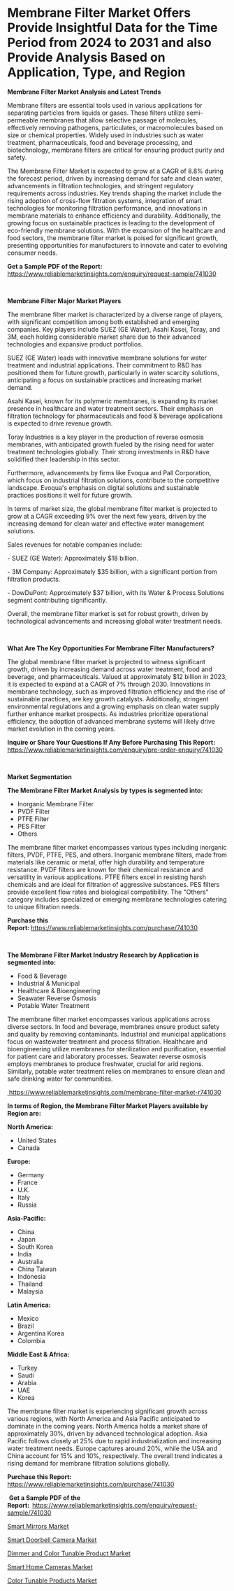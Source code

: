 <p><h1>Membrane Filter Market Offers Provide Insightful Data for the Time Period from 2024 to 2031 and also Provide Analysis Based on Application, Type, and Region</h1></p><p><strong>Membrane Filter Market Analysis and Latest Trends</strong></p>
<p><p>Membrane filters are essential tools used in various applications for separating particles from liquids or gases. These filters utilize semi-permeable membranes that allow selective passage of molecules, effectively removing pathogens, particulates, or macromolecules based on size or chemical properties. Widely used in industries such as water treatment, pharmaceuticals, food and beverage processing, and biotechnology, membrane filters are critical for ensuring product purity and safety.</p><p>The Membrane Filter Market is expected to grow at a CAGR of 8.8% during the forecast period, driven by increasing demand for safe and clean water, advancements in filtration technologies, and stringent regulatory requirements across industries. Key trends shaping the market include the rising adoption of cross-flow filtration systems, integration of smart technologies for monitoring filtration performance, and innovations in membrane materials to enhance efficiency and durability. Additionally, the growing focus on sustainable practices is leading to the development of eco-friendly membrane solutions. With the expansion of the healthcare and food sectors, the membrane filter market is poised for significant growth, presenting opportunities for manufacturers to innovate and cater to evolving consumer needs.</p></p>
<p><strong>Get a Sample PDF of the Report:&nbsp;</strong> <a href="https://www.reliablemarketinsights.com/enquiry/request-sample/741030?utm_campaign=1338&utm_medium=2&utm_source=Github&utm_content=ia&utm_term=29092024&utm_id=membrane-filter">https://www.reliablemarketinsights.com/enquiry/request-sample/741030</a></p>
<p>&nbsp;</p>
<p><strong>Membrane Filter Major Market Players</strong></p>
<p><p>The membrane filter market is characterized by a diverse range of players, with significant competition among both established and emerging companies. Key players include SUEZ (GE Water), Asahi Kasei, Toray, and 3M, each holding considerable market share due to their advanced technologies and expansive product portfolios.</p><p>SUEZ (GE Water) leads with innovative membrane solutions for water treatment and industrial applications. Their commitment to R&D has positioned them for future growth, particularly in water scarcity solutions, anticipating a focus on sustainable practices and increasing market demand.</p><p>Asahi Kasei, known for its polymeric membranes, is expanding its market presence in healthcare and water treatment sectors. Their emphasis on filtration technology for pharmaceuticals and food & beverage applications is expected to drive revenue growth.</p><p>Toray Industries is a key player in the production of reverse osmosis membranes, with anticipated growth fueled by the rising need for water treatment technologies globally. Their strong investments in R&D have solidified their leadership in this sector.</p><p>Furthermore, advancements by firms like Evoqua and Pall Corporation, which focus on industrial filtration solutions, contribute to the competitive landscape. Evoqua's emphasis on digital solutions and sustainable practices positions it well for future growth.</p><p>In terms of market size, the global membrane filter market is projected to grow at a CAGR exceeding 9% over the next few years, driven by the increasing demand for clean water and effective water management solutions.</p><p>Sales revenues for notable companies include:</p><p>- SUEZ (GE Water): Approximately $18 billion.</p><p>- 3M Company: Approximately $35 billion, with a significant portion from filtration products.</p><p>- DowDuPont: Approximately $37 billion, with its Water & Process Solutions segment contributing significantly.</p><p>Overall, the membrane filter market is set for robust growth, driven by technological advancements and increasing global water treatment needs.</p></p>
<p>&nbsp;</p>
<p><strong>What Are The Key Opportunities For Membrane Filter Manufacturers?</strong></p>
<p><p>The global membrane filter market is projected to witness significant growth, driven by increasing demand across water treatment, food and beverage, and pharmaceuticals. Valued at approximately $12 billion in 2023, it is expected to expand at a CAGR of 7% through 2030. Innovations in membrane technology, such as improved filtration efficiency and the rise of sustainable practices, are key growth catalysts. Additionally, stringent environmental regulations and a growing emphasis on clean water supply further enhance market prospects. As industries prioritize operational efficiency, the adoption of advanced membrane systems will likely drive market evolution in the coming years.</p></p>
<p><strong>Inquire or Share Your Questions If Any Before Purchasing This Report:</strong> <a href="https://www.reliablemarketinsights.com/enquiry/pre-order-enquiry/741030?utm_campaign=1338&utm_medium=2&utm_source=Github&utm_content=ia&utm_term=29092024&utm_id=membrane-filter">https://www.reliablemarketinsights.com/enquiry/pre-order-enquiry/741030</a></p>
<p>&nbsp;</p>
<p><strong>Market Segmentation</strong></p>
<p><strong>The Membrane Filter Market Analysis by types is segmented into:</strong></p>
<p><ul><li>Inorganic Membrane Filter</li><li>PVDF Filter</li><li>PTFE Filter</li><li>PES Filter</li><li>Others</li></ul></p>
<p><p>The membrane filter market encompasses various types including inorganic filters, PVDF, PTFE, PES, and others. Inorganic membrane filters, made from materials like ceramic or metal, offer high durability and temperature resistance. PVDF filters are known for their chemical resistance and versatility in various applications. PTFE filters excel in resisting harsh chemicals and are ideal for filtration of aggressive substances. PES filters provide excellent flow rates and biological compatibility. The "Others" category includes specialized or emerging membrane technologies catering to unique filtration needs.</p></p>
<p><strong>Purchase this Report:&nbsp;</strong><a href="https://www.reliablemarketinsights.com/purchase/741030?utm_campaign=1338&utm_medium=2&utm_source=Github&utm_content=ia&utm_term=29092024&utm_id=membrane-filter">https://www.reliablemarketinsights.com/purchase/741030</a></p>
<p>&nbsp;</p>
<p><strong>The Membrane Filter Market Industry Research by Application is segmented into:</strong></p>
<p><ul><li>Food & Beverage</li><li>Industrial & Municipal</li><li>Healthcare & Bioengineering</li><li>Seawater Reverse Osmosis</li><li>Potable Water Treatment</li></ul></p>
<p><p>The membrane filter market encompasses various applications across diverse sectors. In food and beverage, membranes ensure product safety and quality by removing contaminants. Industrial and municipal applications focus on wastewater treatment and process filtration. Healthcare and bioengineering utilize membranes for sterilization and purification, essential for patient care and laboratory processes. Seawater reverse osmosis employs membranes to produce freshwater, crucial for arid regions. Similarly, potable water treatment relies on membranes to ensure clean and safe drinking water for communities.</p></p>
<p><a href="https://www.reliablemarketinsights.com/membrane-filter-market-r741030?utm_campaign=1338&utm_medium=2&utm_source=Github&utm_content=ia&utm_term=29092024&utm_id=membrane-filter">&nbsp;https://www.reliablemarketinsights.com/membrane-filter-market-r741030</a></p>
<p><strong>In terms of Region, the Membrane Filter Market Players available by Region are:</strong></p>
<p>
    <p> <strong> North America: </strong>
        <ul>
            <li>United States</li>
            <li>Canada</li>
        </ul>
        </p> 
    <p> <strong> Europe: </strong>
        <ul>
            <li>Germany</li>
            <li>France</li>
            <li>U.K.</li>
            <li>Italy</li>
            <li>Russia</li>
        </ul>
        </p> 
    <p> <strong> Asia-Pacific: </strong>
        <ul>
            <li>China</li>
            <li>Japan</li>
            <li>South Korea</li>
            <li>India</li>
            <li>Australia</li>
            <li>China Taiwan</li>
            <li>Indonesia</li>
            <li>Thailand</li>
            <li>Malaysia</li>
        </ul>
        </p> 
    <p> <strong> Latin America: </strong>
        <ul>
            <li>Mexico</li>
            <li>Brazil</li>
            <li>Argentina Korea</li>
            <li>Colombia</li>
        </ul>
        </p> 
    <p> <strong> Middle East & Africa: </strong>
        <ul>
            <li>Turkey</li>
            <li>Saudi</li>
            <li>Arabia</li>
            <li>UAE</li>
            <li>Korea</li>
        </ul>
    </p>
    </p>
<p><p>The membrane filter market is experiencing significant growth across various regions, with North America and Asia Pacific anticipated to dominate in the coming years. North America holds a market share of approximately 30%, driven by advanced technological adoption. Asia Pacific follows closely at 25% due to rapid industrialization and increasing water treatment needs. Europe captures around 20%, while the USA and China account for 15% and 10%, respectively. The overall trend indicates a rising demand for membrane filtration solutions globally.</p></p>
<p><strong>Purchase this Report: </strong><a href="https://www.reliablemarketinsights.com/purchase/741030?utm_campaign=1338&utm_medium=2&utm_source=Github&utm_content=ia&utm_term=29092024&utm_id=membrane-filter">https://www.reliablemarketinsights.com/purchase/741030</a></p>
<p>&nbsp;<strong>Get a Sample PDF of the Report:&nbsp;&nbsp;</strong><a href="https://www.reliablemarketinsights.com/enquiry/request-sample/741030?utm_campaign=1338&utm_medium=2&utm_source=Github&utm_content=ia&utm_term=29092024&utm_id=membrane-filter">https://www.reliablemarketinsights.com/enquiry/request-sample/741030</a></p>
<p><strong></strong></p>
<p><p><a href="https://www.linkedin.com/pulse/strategic-roadmap-global-smart-mirrors-market-insights-opportunities-vzdrc?utm_campaign=1338&utm_medium=2&utm_source=Github&utm_content=ia&utm_term=29092024&utm_id=membrane-filter">Smart Mirrors Market</a></p><p><a href="https://www.linkedin.com/pulse/what-influencing-future-smart-doorbell-camera-market-insights-fo9xf?utm_campaign=1338&utm_medium=2&utm_source=Github&utm_content=ia&utm_term=29092024&utm_id=membrane-filter">Smart Doorbell Camera Market</a></p><p><a href="https://issuu.com/reportprime-2/docs/dimmer-and-color-tunable-product-ma_e8d717ab32d6d6?utm_campaign=1338&utm_medium=2&utm_source=Github&utm_content=ia&utm_term=29092024&utm_id=membrane-filter">Dimmer and Color Tunable Product Market</a></p><p><a href="https://www.linkedin.com/pulse/smart-home-cameras-market-size-share-trends-analysis-report-c1vmf?utm_campaign=1338&utm_medium=2&utm_source=Github&utm_content=ia&utm_term=29092024&utm_id=membrane-filter">Smart Home Cameras Market</a></p><p><a href="https://issuu.com/reportprime-2/docs/color-tunable-products-market-size-_a67face310ed10?utm_campaign=1338&utm_medium=2&utm_source=Github&utm_content=ia&utm_term=29092024&utm_id=membrane-filter">Color Tunable Products Market</a></p></p>